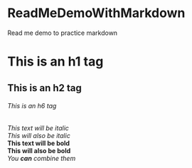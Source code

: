 # ReadMeDemoWithMarkdown
Read me demo to practice markdown
# This is an h1 tag
## This is an h2 tag
###### This is an h6 tag


*This text will be italic*\
_This will also be italic_\
**This text will be bold**\
__This will also be bold__\
*You **can** combine them*
